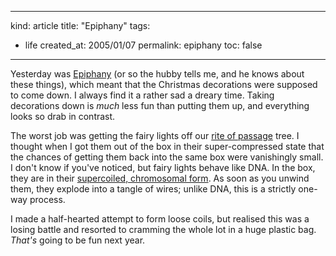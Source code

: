 -----
kind: article
title: "Epiphany"
tags:
- life
created_at: 2005/01/07
permalink: epiphany
toc: false
-----

<p>Yesterday was <a href="http://en.wikipedia.org/wiki/Epiphany_%28feast%29">Epiphany</a> (or so the hubby tells me, and he knows about these things), which meant that the Christmas decorations were supposed to come down. I always find it a rather sad a dreary time. Taking decorations down is <em>much</em> less fun than putting them up, and everything looks so drab in contrast.</p>

<p>The worst job was getting the fairy lights off our <a href="http://www.rousette.org.uk/blog/archives/2004/12/18/bringing-home-the-tree/">rite of passage</a> tree. I thought when I got them out of the box in their super-compressed state that the chances of getting them back into the same box were vanishingly small. I don't know if you've noticed, but fairy lights behave like DNA. In the box, they are in their <a href="http://www.rothamsted.bbsrc.ac.uk/notebook/courses/guide/chromo.htm">supercoiled, chromosomal form</a>. As soon as you unwind them, they explode into a tangle of wires; unlike DNA, this is a strictly one-way process.</p>

<p>I made a half-hearted attempt to form loose coils, but realised this was a losing battle and resorted to cramming the whole lot in a huge plastic bag. <em>That's</em> going to be fun next year.</p>


